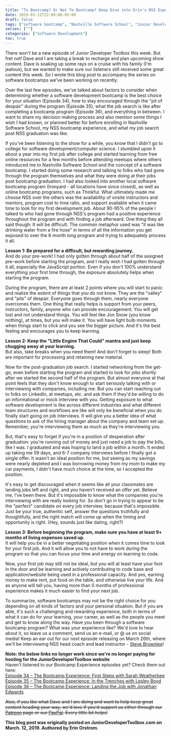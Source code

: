 ```yaml
---
title: "To Bootcamp? Or Not To Bootcamp? Deep Dive into Erin's NSS Experience"
date: 2019-03-12T22:09:00-05:00
draft: false
tags: ["software bootcamp", "Nashville Software School", "Junior Developer Toolbox"]
series: [""]
categories: ["Software Development"]
toc: true
---
```


There won't be a new episode of Junior Developer Toolbox this week. But fret not!
Dave and I are taking a break to recharge and plan upcoming show content.
Dave is soaking up some rays on a cruise with his family (I'm jealous), but we wanted to make sure our listeners still received some great content this week.
So I wrote this blog post to accompany the series on software bootcamps we've been working on recently.

Over the last few episodes,
we've talked about factors to consider when determining whether a software development bootcamp is the best choice for your situation (Episode 34),
how to stay encouraged through the "pit of despair" during the program (Episode 35),
what the job search is like after completing a bootcamp program (Episode 36), and everything in between.
I want to share my decision making process and also mention some things I wish I had known, or planned better for before enrolling in Nashville Software School,
my NSS bootcamp experience, and what my job search post NSS graduation was like.

If you've been listening to the show for a while, you know that I didn't go to college for software development/computer science.
I stumbled upon it about a year into my first job after college and started learning from free online resources for a few months before attending meetups
where others introduced me to Nashville Software School and the concept of a software bootcamp.
I started doing some research and talking to folks who had gone through the program themselves and what they were doing at their jobs post bootcamp graduation.
I had also looked into another local software bootcamp program (Ironyard - all locations have since closed),
as well as online bootcamp programs, such as Thinkful.
What ultimately made me choose NSS over the others was the availability of onsite instructors and mentors, program cost to time ratio,
and support available when it came time to look for my first development job.
About 90-95% of the people I talked to who had gone through NSS's program had a positive experience throughout the program and with finding a job afterward.
One thing they all said though: It will be difficult.
The common metaphor used was "it was like drinking water from a fire hose" in terms of all the information you get exposed to over the 6 month long program
and trying to adequately process it all.

**Lesson 1: Be prepared for a difficult, but rewarding journey.**  
And do your pre-work!
I had only gotten through about half of the assigned pre-work before starting the program, and I really wish I had gotten through it all,
especially the JavaScript portion.
Even if you don't 100% understand everything your first time through, the exposure absolutely helps when starting the program.

During the program, there are at least 2 points where you will start to panic and realize the extent of things that you do not know.
They are the "valley" and "pits" of despair.
Everyone goes through them, nearly everyone overcomes them. One thing that really helps is support from your peers, instructors, family, anyone who can provide encouragement.
You will get lost and not understand things. You will feel like Jon Snow (you know nothing), at times, but you will make it.
You will have light bulb moments when things start to click and you see the bigger picture. And it's the best feeling and encourages you to keep learning.

**Lesson 2: Keep the "Little Engine That Could" mantra and just keep chugging away at your learning.**  
But also, take breaks when you need them! And don't forget to sleep! Both are important for processing and retaining new material.

Now for the post-graduation job search. I started networking from the get-go,
even before starting the program and started to look for jobs shortly after we started the second half of the program.
But almost everyone at that point feels that they don't know enough to start seriously talking with or interviewing with companies, including me.
But you can start reaching out to folks on LinkedIn, at meetups, etc. and ask them if they'd be willing to do an informational or mock interview with you.
Getting exposure to what software development is like across different industries and what different team structures
and workflows are like will only be beneficial when you do finally start going on job interviews.
It will give you a better idea of what questions to ask of the hiring manager about the company and team set up.
Remember, you're interviewing them as much as they're interviewing you.

But, that's easy to forget if you're in a position of desperation after graduation: you're running out of money and just need a job to pay the bills, like I was.
I graduated and was hoping to land a job within a month. It ended up taking me 59 days, and 6-7 company interviews before I finally got a single offer.
It wasn't an ideal position for me, but seeing as my savings were nearly depleted and I was borrowing money from my mom to make my car payments,
I didn't have much choice at the time, so I accepted the position.

It's easy to get discouraged when it seems like all your classmates are landing jobs left and right, and you haven't received an offer yet.
Believe me, I've been there.
But it's impossible to know what the companies you're interviewing with are really looking for.
So don't go in trying to appear to be the "perfect" candidate on every job interview, because that's impossible.
Just be your true, authentic self, answer the questions truthfully and thoughtfully, and the right match will come up when the timing and opportunity is right.
(Hey, sounds just like dating, right?)

**Lesson 3: Before beginning the program, make sure you have at least 9+ months of living expenses saved up.**  
It will help you be in a better negotiating position when it comes time to look for your first job.
And it will allow you to not have to work during the program so that you can focus your time and energy on learning to code.

Now, your first job may still not be ideal, but you will at least have your foot in the door and be learning
and actively contributing to code base and application/website being used in a professional capacity.
And yes, earning money to make rent, put food on the table, and otherwise live your life.
And as anyone will tell you, having more than 0 months of professional experience makes it much easier to find your next job.

To summarize, software bootcamps may not be the right choice for you depending on all kinds of factors and your personal situation. But if you are able,
it's such a challenging and rewarding experience, both in terms of what it can do for your learning, your career,
as well as the people you meet and get to know along the way.
Have you been through a software bootcamp program? What was your experience like?
We'd love to hear about it, so leave us a comment, send us an e-mail, or @ us on social media!
Keep an ear out for our next episode releasing on March 26th, where we'll be interviewing NSS head coach and lead instructor -
<a href='https://www.linkedin.com/in/stevenbrownlee/' target='_blank'>Steve Brownlee</a>!

**Note: the below links no longer work since we're no longer paying for hosting for the JuniorDeveloperToolbox website**  
Haven't listened to our Bootcamp Experience episodes yet? Check them out here:  
<a href='https://juniordevelopertoolbox.com/episode-34-the-bootcamp-experience-first-steps-with-sarah-weatherbee/' target='_blank'>
Episode 34 – The Bootcamp Experience: First Steps with Sarah Weatherbee</a>  
<a href='https://juniordevelopertoolbox.com/episode-35-the-bootcamp-experience-in-the-trenches-with-lesley-boyd/' target='_blank'>
Episode 35 – The Bootcamp Experience: In the Trenches with Lesley Boyd</a>  
<a href='https://juniordevelopertoolbox.com/episode-36-the-bootcamp-experience-landing-the-job-with-jonathan-edwards/' target='_blank'>
Episode 36 – The Bootcamp Experience: Landing the Job with Jonathan Edwards</a>

~~Also, if you like what Dave and I are doing and want to help keep great content heading your way,
we'd love if you'd support us either through our 
<a href='https://www.patreon.com/juniordevelopertoolbox' target='_blank'>Patreon</a> page or our
<a href='http://paypal.me/pools/c/86X3cA2N3O' target='_blank'>PayPal</a>.
Every little bit helps!~~

**This blog post was originally posted on JuniorDeveloperToolbox.com on March. 12, 2019. Authored by Erin Orstrom.**

